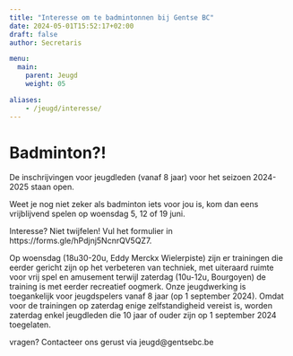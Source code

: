 ```yaml
---
title: "Interesse om te badmintonnen bij Gentse BC"
date: 2024-05-01T15:52:17+02:00
draft: false
author: Secretaris

menu:
  main:
    parent: Jeugd
    weight: 05

aliases:
    - /jeugd/interesse/     
---
```





# Badminton?!
<p> De inschrijvingen voor jeugdleden (vanaf 8 jaar) voor het seizoen 2024-2025 staan open. 
<p>Weet je nog niet zeker als badminton iets voor jou is, kom dan eens vrijblijvend spelen op woensdag 5, 12 of 19 juni. 
<p>Interesse? Niet twijfelen! Vul het formulier in https://forms.gle/hPdjnj5NcnrQV5QZ7. 

Op woensdag (18u30-20u, Eddy Merckx Wielerpiste) zijn er trainingen die eerder gericht zijn op het verbeteren van techniek, met uiteraard ruimte voor vrij spel en amusement terwijl zaterdag (10u-12u, Bourgoyen) de training is met eerder recreatief oogmerk. Onze jeugdwerking is toegankelijk voor jeugdspelers vanaf 8 jaar (op 1 september 2024). Omdat voor de trainingen op zaterdag enige zelfstandigheid vereist is, worden zaterdag enkel jeugdleden die 10 jaar of ouder zijn op 1 september 2024 toegelaten. 

<p> vragen? Contacteer ons gerust via jeugd@gentsebc.be 

